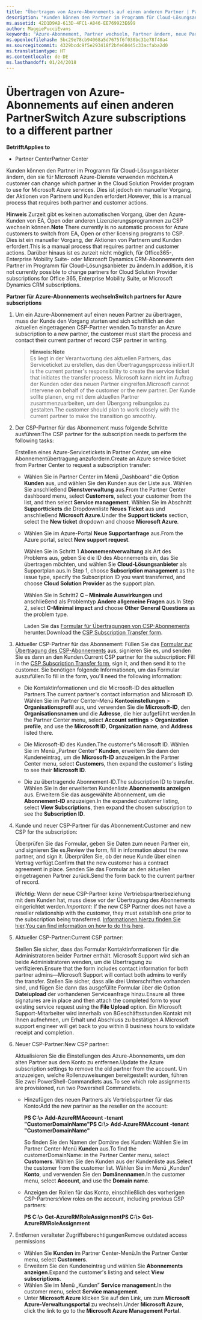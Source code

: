 ```yaml
---
title: "Übertragen von Azure-Abonnements auf einen anderen Partner | Partner Center"
description: "Kunden können den Partner im Programm für Cloud-Lösungsanbieter ändern, den sie für Microsoft Azure-Dienste verwenden möchten. Dies ist jedoch ein manueller Vorgang, der Aktionen von Partnern und Kunden erfordert."
ms.assetid: 42D1D9AB-613D-4FC1-A846-EE769923E699
author: MaggiePucciEvans
keywords: "Azure-Abonnement, Partner wechseln, Partner ändern, neue Partner, andere Partner"
ms.openlocfilehash: 5bc29e78cb94068a5d7675f6f030bc31e78f40a4
ms.sourcegitcommit: 4329bcdc9f5e293418f2bfe60445c33acfaba2d0
ms.translationtype: HT
ms.contentlocale: de-DE
ms.lasthandoff: 01/24/2018
---
```

# <a name="switch-azure-subscriptions-to-a-different-partner"></a><span data-ttu-id="f5547-105">Übertragen von Azure-Abonnements auf einen anderen Partner</span><span class="sxs-lookup"><span data-stu-id="f5547-105">Switch Azure subscriptions to a different partner</span></span>

**<span data-ttu-id="f5547-106">Betrifft</span><span class="sxs-lookup"><span data-stu-id="f5547-106">Applies to</span></span>**

-  <span data-ttu-id="f5547-107">Partner Center</span><span class="sxs-lookup"><span data-stu-id="f5547-107">Partner Center</span></span>

<span data-ttu-id="f5547-108">Kunden können den Partner im Programm für Cloud-Lösungsanbieter ändern, den sie für Microsoft Azure-Dienste verwenden möchten.</span><span class="sxs-lookup"><span data-stu-id="f5547-108">A customer can change which partner in the Cloud Solution Provider program to use for Microsoft Azure services.</span></span> <span data-ttu-id="f5547-109">Dies ist jedoch ein manueller Vorgang, der Aktionen von Partnern und Kunden erfordert.</span><span class="sxs-lookup"><span data-stu-id="f5547-109">However, this is a manual process that requires both partner and customer actions.</span></span>

<span data-ttu-id="f5547-110">**Hinweis** Zurzeit gibt es keinen automatischen Vorgang, über den Azure-Kunden von EA, Open oder anderen Lizenzierungsprogrammen zu CSP wechseln können.</span><span class="sxs-lookup"><span data-stu-id="f5547-110">**Note**  There currently is no automatic process for Azure customers to switch from EA, Open or other licensing programs to CSP.</span></span> <span data-ttu-id="f5547-111">Dies ist ein manueller Vorgang, der Aktionen von Partnern und Kunden erfordert.</span><span class="sxs-lookup"><span data-stu-id="f5547-111">This is a manual process that requires partner and customer actions.</span></span> <span data-ttu-id="f5547-112">Darüber hinaus ist es zurzeit nicht möglich, für Office365-, Enterprise Mobility Suite- oder Microsoft Dynamics CRM-Abonnements den Partner im Programm für Cloud-Lösungsanbieter zu ändern.</span><span class="sxs-lookup"><span data-stu-id="f5547-112">In addition, it is not currently possible to change partners for Cloud Solution Provider subscriptions for Office 365, Enterprise Mobility Suite, or Microsoft Dynamics CRM subscriptions.</span></span>


 

**<span data-ttu-id="f5547-113">Partner für Azure-Abonnements wechseln</span><span class="sxs-lookup"><span data-stu-id="f5547-113">Switch partners for Azure subscriptions</span></span>**

1.  <span data-ttu-id="f5547-114">Um ein Azure-Abonnement auf einen neuen Partner zu übertragen, muss der Kunde den Vorgang starten und sich schriftlich an den aktuellen eingetragenen CSP-Partner wenden.</span><span class="sxs-lookup"><span data-stu-id="f5547-114">To transfer an Azure subscription to a new partner, the customer must start the process and contact their current partner of record CSP partner in writing.</span></span> 

    >**<span data-ttu-id="f5547-115">Hinweis:</span><span class="sxs-lookup"><span data-stu-id="f5547-115">Note</span></span>**<br> <span data-ttu-id="f5547-116">Es liegt in der Verantwortung des aktuellen Partners, das Serviceticket zu erstellen, das den Übertragungsprozess initiiert.</span><span class="sxs-lookup"><span data-stu-id="f5547-116">It is the current partner's responsibility to create the service ticket that initiates the transfer process.</span></span> <span data-ttu-id="f5547-117">Microsoft kann nicht im Auftrag der Kunden oder des neuen Partner eingreifen.</span><span class="sxs-lookup"><span data-stu-id="f5547-117">Microsoft cannot intervene on behalf of the customer or the new partner.</span></span> <span data-ttu-id="f5547-118">Der Kunde sollte planen, eng mit dem aktuellen Partner zusammenzuarbeiten, um den Übergang reibungslos zu gestalten.</span><span class="sxs-lookup"><span data-stu-id="f5547-118">The customer should plan to work closely with the current partner to make the transition go smoothly.</span></span>

2.  <span data-ttu-id="f5547-119">Der CSP-Partner für das Abonnement muss folgende Schritte ausführen:</span><span class="sxs-lookup"><span data-stu-id="f5547-119">The CSP partner for the subscription needs to perform the following tasks:</span></span>

    <span data-ttu-id="f5547-120">Erstellen eines Azure-Servicetickets in Partner Center, um eine Abonnementübertragung anzufordern.</span><span class="sxs-lookup"><span data-stu-id="f5547-120">Create an Azure service ticket from Partner Center to request a subscription transfer:</span></span>

    -   <span data-ttu-id="f5547-121">Wählen Sie in Partner Center im Menü „Dashboard“ die Option **Kunden** aus, und wählen Sie den Kunden aus der Liste aus. Wählen Sie anschließend **Dienstverwaltung** aus.</span><span class="sxs-lookup"><span data-stu-id="f5547-121">From the Partner Center dashboard menu, select **Customers**, select your customer from the list, and then select **Service management**.</span></span> <span data-ttu-id="f5547-122">Wählen Sie im Abschnitt **Supporttickets** die Dropdownliste **Neues Ticket** aus und anschließend **Microsoft Azure**.</span><span class="sxs-lookup"><span data-stu-id="f5547-122">Under the **Support tickets** section, select the **New ticket** dropdown and choose **Microsoft Azure**.</span></span>

    -   <span data-ttu-id="f5547-123">Wählen Sie im Azure-Portal **Neue Supportanfrage** aus.</span><span class="sxs-lookup"><span data-stu-id="f5547-123">From the Azure portal, select **New support request**.</span></span>

        <span data-ttu-id="f5547-124">Wählen Sie in Schritt 1 **Abonnementverwaltung** als Art des Problems aus, geben Sie die ID des Abonnements ein, das Sie übertragen möchten, und wählen Sie **Cloud-Lösungsanbieter** als Supportplan aus.</span><span class="sxs-lookup"><span data-stu-id="f5547-124">In Step 1, choose **Subscription management** as the issue type, specify the Subscription ID you want transferred, and choose **Cloud Solution Provider** as the support plan.</span></span>

        <span data-ttu-id="f5547-125">Wählen Sie in Schritt2 **C – Minimale Auswirkungen** und anschließend als Problemtyp **Andere allgemeine Fragen** aus.</span><span class="sxs-lookup"><span data-stu-id="f5547-125">In Step 2, select **C–Minimal impact** and choose **Other General Questions** as the problem type.</span></span>

        <span data-ttu-id="f5547-126">Laden Sie das [Formular für Übertragungen von CSP-Abonnements](https://assets.windowsphone.com/5222c408-e546-4e01-b72a-2ec7d4c43d57/CSP_Subscription_Transfer_Form_Azure_InvariantCulture_Default.zip) herunter.</span><span class="sxs-lookup"><span data-stu-id="f5547-126">Download the [CSP Subscription Transfer form](https://assets.windowsphone.com/5222c408-e546-4e01-b72a-2ec7d4c43d57/CSP_Subscription_Transfer_Form_Azure_InvariantCulture_Default.zip).</span></span>

3.  <span data-ttu-id="f5547-127">Aktueller CSP-Partner für das Abonnement: Füllen Sie das [Formular zur Übertragung des CSP-Abonnements](https://assets.windowsphone.com/5222c408-e546-4e01-b72a-2ec7d4c43d57/CSP_Subscription_Transfer_Form_Azure_InvariantCulture_Default.zip) aus, signieren Sie es, und senden Sie es dann an den Kunden.</span><span class="sxs-lookup"><span data-stu-id="f5547-127">Current CSP partner for the subscription: Fill in the [CSP Subscription Transfer form](https://assets.windowsphone.com/5222c408-e546-4e01-b72a-2ec7d4c43d57/CSP_Subscription_Transfer_Form_Azure_InvariantCulture_Default.zip), sign it, and then send it to the customer.</span></span> <span data-ttu-id="f5547-128">Sie benötigen folgende Informationen, um das Formular auszufüllen:</span><span class="sxs-lookup"><span data-stu-id="f5547-128">To fill in the form, you'll need the following information:</span></span>

    -   <span data-ttu-id="f5547-129">Die Kontaktinformationen und die Microsoft-ID des aktuellen Partners.</span><span class="sxs-lookup"><span data-stu-id="f5547-129">The current partner's contact information and Microsoft ID.</span></span> <span data-ttu-id="f5547-130">Wählen Sie im Partner Center-Menü **Kontoeinstellungen** &gt; **Organisationsprofil** aus, und verwenden Sie die **Microsoft-ID**, den **Organisationsnamen** und die **Adresse**, die hier aufgeführt werden.</span><span class="sxs-lookup"><span data-stu-id="f5547-130">In the Partner Center menu, select **Account settings** &gt; **Organization profile**, and use the **Microsoft ID**, **Organization name**, and **Address** listed there.</span></span>

    -   <span data-ttu-id="f5547-131">Die Microsoft-ID des Kunden.</span><span class="sxs-lookup"><span data-stu-id="f5547-131">The customer's Microsoft ID.</span></span> <span data-ttu-id="f5547-132">Wählen Sie im Menü „Partner Center” **Kunden**, erweitern Sie dann den Kundeneintrag, um die **Microsoft-ID** anzuzeigen.</span><span class="sxs-lookup"><span data-stu-id="f5547-132">In the Partner Center menu, select **Customers**, then expand the customer's listing to see their **Microsoft ID**.</span></span>

    -   <span data-ttu-id="f5547-133">Die zu übertragende Abonnement-ID.</span><span class="sxs-lookup"><span data-stu-id="f5547-133">The subscription ID to transfer.</span></span> <span data-ttu-id="f5547-134">Wählen Sie in der erweiterten Kundenliste **Abonnements anzeigen** aus. Erweitern Sie das ausgewählte Abonnement, um die **Abonnement-ID** anzuzeigen.</span><span class="sxs-lookup"><span data-stu-id="f5547-134">In the expanded customer listing, select **View Subscriptions**, then expand the chosen subscription to see the **Subscription ID**.</span></span>

4.  <span data-ttu-id="f5547-135">Kunde und neuer CSP-Partner für das Abonnement:</span><span class="sxs-lookup"><span data-stu-id="f5547-135">Customer and new CSP for the subscription:</span></span>

    <span data-ttu-id="f5547-136">Überprüfen Sie das Formular, geben Sie Daten zum neuen Partner ein, und signieren Sie es.</span><span class="sxs-lookup"><span data-stu-id="f5547-136">Review the form, fill in information about the new partner, and sign it.</span></span> <span data-ttu-id="f5547-137">Überprüfen Sie, ob der neue Kunde über einen Vertrag verfügt.</span><span class="sxs-lookup"><span data-stu-id="f5547-137">Confirm that the new customer has a contract agreement in place.</span></span> <span data-ttu-id="f5547-138">Senden Sie das Formular an den aktuellen eingetragenen Partner zurück.</span><span class="sxs-lookup"><span data-stu-id="f5547-138">Send the form back to the current partner of record.</span></span>

    <span data-ttu-id="f5547-139">*Wichtig*: Wenn der neue CSP-Partner keine Vertriebspartnerbeziehung mit dem Kunden hat, muss diese vor der Übertragung des Abonnements eingerichtet werden.</span><span class="sxs-lookup"><span data-stu-id="f5547-139">*Important*: If the new CSP Partner does not have a reseller relationship with the customer, they must establish one prior to the subscription being transferred.</span></span> <span data-ttu-id="f5547-140">[Informationen hierzu finden Sie hier](https://int.msdn.microsoft.com/en-us/library/partnercenter/mt750320.aspx).</span><span class="sxs-lookup"><span data-stu-id="f5547-140">[You can find information on how to do this here](https://int.msdn.microsoft.com/en-us/library/partnercenter/mt750320.aspx).</span></span>

5.  <span data-ttu-id="f5547-141">Aktueller CSP-Partner:</span><span class="sxs-lookup"><span data-stu-id="f5547-141">Current CSP partner:</span></span>

    <span data-ttu-id="f5547-142">Stellen Sie sicher, dass das Formular Kontaktinformationen für die Administratoren beider Partner enthält. Microsoft Support wird sich an beide Administratoren wenden, um die Übertragung zu verifizieren.</span><span class="sxs-lookup"><span data-stu-id="f5547-142">Ensure that the form includes contact information for both partner admins—Microsoft Support will contact both admins to verify the transfer.</span></span> <span data-ttu-id="f5547-143">Stellen Sie sicher, dass alle drei Unterschriften vorhanden sind, und fügen Sie dann das ausgefüllte Formular über die Option **Dateiupload** der vorhandenen Serviceanfrage hinzu.</span><span class="sxs-lookup"><span data-stu-id="f5547-143">Ensure all three signatures are in place and then attach the completed form to your existing service request using the **File Upload** option.</span></span> <span data-ttu-id="f5547-144">Ein Microsoft Support-Mitarbeiter wird innerhalb von 8Geschäftsstunden Kontakt mit Ihnen aufnehmen, um Erhalt und Abschluss zu bestätigen.</span><span class="sxs-lookup"><span data-stu-id="f5547-144">A Microsoft support engineer will get back to you within 8 business hours to validate receipt and completion.</span></span>

6.  <span data-ttu-id="f5547-145">Neuer CSP-Partner:</span><span class="sxs-lookup"><span data-stu-id="f5547-145">New CSP partner:</span></span>

    <span data-ttu-id="f5547-146">Aktualisieren Sie die Einstellungen des Azure-Abonnements, um den alten Partner aus dem Konto zu entfernen.</span><span class="sxs-lookup"><span data-stu-id="f5547-146">Update the Azure subscription settings to remove the old partner from the account.</span></span> <span data-ttu-id="f5547-147">Um anzuzeigen, welche Rollenzuweisungen bereitgestellt wurden, führen Sie zwei PowerShell-Commandlets aus.</span><span class="sxs-lookup"><span data-stu-id="f5547-147">To see which role assignments are provisioned, run two Powershell Commandlets.</span></span>

    -   <span data-ttu-id="f5547-148">Hinzufügen des neuen Partners als Vertriebspartner für das Konto:</span><span class="sxs-lookup"><span data-stu-id="f5547-148">Add the new partner as the reseller on the account:</span></span>

        **<span data-ttu-id="f5547-149">PS C:\\&gt; Add-AzureRMAccount -tenant "CustomerDomainName"</span><span class="sxs-lookup"><span data-stu-id="f5547-149">PS C:\\&gt; Add-AzureRMAccount -tenant "CustomerDomainName"</span></span>**

        <span data-ttu-id="f5547-150">So finden Sie den Namen der Domäne des Kunden: Wählen Sie im Partner Center-Menü **Kunden** aus.</span><span class="sxs-lookup"><span data-stu-id="f5547-150">To find the customerDomainName: in the Partner Center menu, select **Customers**.</span></span> <span data-ttu-id="f5547-151">Wählen Sie den Kunden aus der Kundenliste aus.</span><span class="sxs-lookup"><span data-stu-id="f5547-151">Select the customer from the customer list.</span></span> <span data-ttu-id="f5547-152">Wählen Sie im Menü „Kunden” **Konto**, und verwenden Sie den **Domänennamen**.</span><span class="sxs-lookup"><span data-stu-id="f5547-152">In the customer menu, select **Account**, and use the **Domain name**.</span></span>

    -   <span data-ttu-id="f5547-153">Anzeigen der Rollen für das Konto, einschließlich des vorherigen CSP-Partners:</span><span class="sxs-lookup"><span data-stu-id="f5547-153">View roles on the account, including previous CSP partners:</span></span>

        **<span data-ttu-id="f5547-154">PS C:\\&gt; Get-AzureRMRoleAssignment</span><span class="sxs-lookup"><span data-stu-id="f5547-154">PS C:\\&gt; Get-AzureRMRoleAssignment</span></span>**

7. <span data-ttu-id="f5547-155">Entfernen veralteter Zugriffsberechtigungen</span><span class="sxs-lookup"><span data-stu-id="f5547-155">Remove outdated access permissions</span></span>

    -  <span data-ttu-id="f5547-156">Wählen Sie **Kunden** im Partner Center-Menü.</span><span class="sxs-lookup"><span data-stu-id="f5547-156">In the Partner Center menu, select **Customers**.</span></span> 
    -  <span data-ttu-id="f5547-157">Erweitern Sie den Kundeneintrag und wählen Sie **Abonnements anzeigen**.</span><span class="sxs-lookup"><span data-stu-id="f5547-157">Expand the customer's listing and select **View subscriptions**.</span></span> 
    -  <span data-ttu-id="f5547-158">Wählen Sie im Menü „Kunden” **Service management**.</span><span class="sxs-lookup"><span data-stu-id="f5547-158">In the customer menu, select **Service management**.</span></span> 
    -  <span data-ttu-id="f5547-159">Unter **Microsoft Azure** klicken Sie auf den Link, um zum **Microsoft Azure-Verwaltungsportal** zu wechseln.</span><span class="sxs-lookup"><span data-stu-id="f5547-159">Under **Microsoft Azure**, click the link to go to the **Microsoft Azure Management Portal**.</span></span>

 

 



